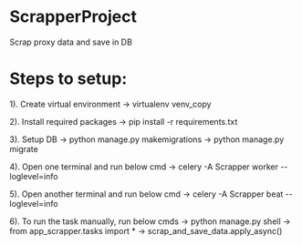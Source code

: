# ScrapperProject
Scrap proxy data and save in DB

# Steps to setup:

1). Create virtual environment
  -> virtualenv venv_copy

2). Install required packages
  -> pip install -r requirements.txt

3). Setup DB
  -> python manage.py makemigrations
  -> python manage.py migrate
  
4). Open one terminal and run below cmd
  -> celery -A Scrapper worker --loglevel=info
  
5). Open another terminal and run below cmd
  -> celery -A Scrapper  beat --loglevel=info

6). To run the task manually, run below cmds
  -> python manage.py shell
  -> from app_scrapper.tasks import *
  -> scrap_and_save_data.apply_async()
